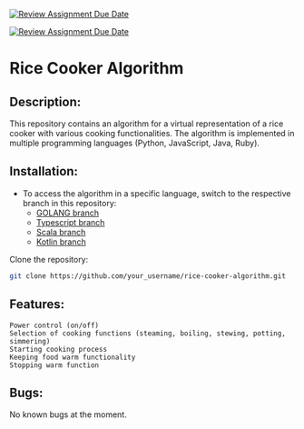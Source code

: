 [![Review Assignment Due Date](https://classroom.github.com/assets/deadline-readme-button-24ddc0f5d75046c5622901739e7c5dd533143b0c8e959d652212380cedb1ea36.svg)](https://classroom.github.com/a/__xb4cFP)

[![Review Assignment Due Date](https://classroom.github.com/assets/deadline-readme-button-24ddc0f5d75046c5622901739e7c5dd533143b0c8e959d652212380cedb1ea36.svg)](https://classroom.github.com/a/PHq8Kfj_)
# Rice Cooker Algorithm

## Description:
This repository contains an algorithm for a virtual representation of a rice cooker with various cooking functionalities. The algorithm is implemented in multiple programming languages (Python, JavaScript, Java, Ruby).

## Installation:
- To access the algorithm in a specific language, switch to the respective branch in this repository:
    - [GOLANG branch](https://github.com/hei-school/cc-d4-rice-cooker-ci-YlanNaly/tree/feature/golang)
    - [Typescript branch](https://github.com/hei-schoolcc-d4-rice-cooker-ci-YlanNaly/tree/feature/golang)
    - [Scala branch](https://github.com/hei-school/cc-d4-rice-cooker-ci-YlanNaly/tree/feature/scala)
    - [Kotlin branch](https://github.com/hei-school/cc-d4-rice-cooker-ci-YlanNaly/tree/feature/kotlin)

Clone the repository:
```bash
git clone https://github.com/your_username/rice-cooker-algorithm.git
```

## Features:

    Power control (on/off)
    Selection of cooking functions (steaming, boiling, stewing, potting, simmering)
    Starting cooking process
    Keeping food warm functionality
    Stopping warm function

## Bugs:

No known bugs at the moment.
